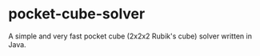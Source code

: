# pocket-cube-solver
A simple and very fast pocket cube (2x2x2 Rubik's cube) solver written in Java.

